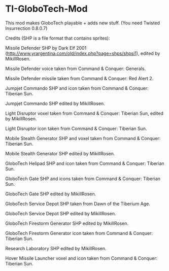 # TI-GloboTech-Mod
This mod makes GloboTech playable + adds new stuff. (You need Twisted Insurrection 0.8.0.7)

Credits (SHP is a file format that contains sprites):

Missile Defender SHP by Dark Elf 2001 (http://www.yrargentina.com/old/index.php?page=shps/shpsi1), edited by MikillRosen.

Missile Defender voice taken from Command & Conquer: Generals.

Missile Defender missile taken from Command & Conquer: Red Alert 2.

Jumpjet Commando SHP and icon taken from Command & Conquer: Tiberian Sun.

Jumpjet Commando SHP edited by MikillRosen.

Light Disruptor voxel taken from Command & Conquer: Tiberian Sun, edited by MikillRosen.

Light Disruptor icon taken from Command & Conquer: Tiberian Sun.

Mobile Stealth Generator SHP and voxel taken from Command & Conquer: Tiberian Sun.

Mobile Stealth Generator SHP edited by MikillRosen.

GloboTech Helipad SHP and icon taken from Command & Conquer: Tiberian Sun.

GloboTech Gate SHP and icons taken from Command & Conquer: Tiberian Sun.

GloboTech Gate SHP edited by MikillRosen.

GloboTech Service Depot SHP taken from Dawn of the Tiberium Age.

GloboTech Service Depot SHP edited by MikillRosen.

GloboTech Firestorm Generator SHP edited by MikillRosen.

GloboTech Firestorm Generator icon taken from Command & Conquer: Tiberian Sun.

Research Laboratory SHP edited by MikillRosen.

Hover Missile Launcher voxel and icon taken from Command & Conquer: Tiberian Sun.
